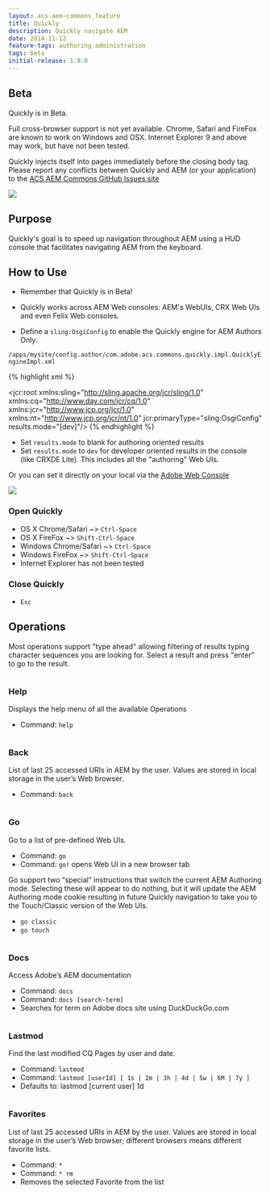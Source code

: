 ```yaml
---
layout: acs-aem-commons_feature
title: Quickly
description: Quickly navigate AEM
date: 2014-11-12
feature-tags: authoring administration
tags: beta
initial-release: 1.9.0
---
```


## Beta

Quickly is in Beta.

Full cross-browser support is not yet available. Chrome, Safari and FireFox are known to work on Windows and OSX. Internet Explorer 9 and above may work, but have not been tested.

Quickly injects itself into pages immediately before the closing body tag. Please report any conflicts between Quickly and AEM (or your application) to the [ACS AEM Commons GitHub Issues site](https://github.com/Adobe-Consulting-Services/acs-aem-commons/issues)

![](images/go-screenshot.png)

## Purpose

Quickly's goal is to speed up navigation throughout AEM using a HUD console that facilitates navigating AEM from the keyboard.

## How to Use

* Remember that Quickly is in Beta!

* Quickly works across AEM Web consoles: AEM's WebUIs, CRX Web UIs and even Felix Web consoles.

* Define a `sling:OsgiConfig` to enable the Quickly engine for AEM Authors Only.

`/apps/mysite/config.author/com.adobe.acs.commons.quickly.impl.QuicklyEngineImpl.xml`

{% highlight xml %}
<?xml version="1.0" encoding="UTF-8"?>
<jcr:root xmlns:sling="http://sling.apache.org/jcr/sling/1.0" xmlns:cq="http://www.day.com/jcr/cq/1.0" xmlns:jcr="http://www.jcp.org/jcr/1.0" xmlns:nt="http://www.jcp.org/jcr/nt/1.0"
    jcr:primaryType="sling:OsgiConfig"
    results.mode="[dev]"/>
{% endhighlight %}

* Set `results.mode` to blank for authoring oriented results
* Set `results.mode` to `dev` for developer oriented results in the console (like CRXDE Lite). This includes all the "authoring" Web UIs.


Or you can set it directly on your local via the [Adobe Web Console](http://localhost:4502/system/console/configMgr)

![](images/felix-configmgr.png)


### Open Quickly

* OS X Chrome/Safari ~> `Ctrl-Space`
* OS X FireFox ~> `Shift-Ctrl-Space`
* Windows Chrome/Safari ~> `Ctrl-Space`
* Windows FireFox ~> `Shift-Ctrl-Space`
* Internet Explorer has not been tested

### Close Quickly

* `Esc`

## Operations

Most operations support "type ahead" allowing filtering of results typing character sequences you are looking for. Select a result and press "enter" to go to the result.

<div class="section">
<p><img src="images/help.png" alt=""></p>
<h3>Help</h3>
<p>Displays the help menu of all the available Operations</p>
<ul>
	<li>Command: <code>help</code></li>
</ul>
</div>

<div class="section">
<p><img src="images/back.png" alt=""></p>
<h3>Back</h3>
<p>List of last 25 accessed URIs in <span class="caps">AEM</span> by the user. Values are stored in local storage in the user’s Web browser.</p>
<ul>
	<li>Command: <code>back</code><br>
</li></ul></div>

<div class="section">
<p><img src="images/go.png" alt=""></p>
<h3>Go</h3>
<p>Go to a list of pre-defined Web UIs.</p>
<ul>
	<li>Command: <code>go</code></li>
	<li>Command: <code>go!</code> opens Web UI in a new browser tab</li>
</ul>
<p>Go support two “special” instructions that switch the current <span class="caps">AEM</span> Authoring mode. Selecting these will appear to do nothing, but it will update the <span class="caps">AEM</span> Authoring mode cookie resulting in future Quickly navigation to take you to the Touch/Classic version of the Web UIs.</p>
<ul>
	<li><code>go classic</code></li>
	<li><code>go touch</code></li>
</ul>
</div>

<div class="section">
<p><img src="images/docs.png" alt=""></p>
<h3>Docs</h3>
<p>Access Adobe’s <span class="caps">AEM</span> documentation</p>
<ul>
	<li>Command: <code>docs</code></li>
	<li>Command: <code>docs [search-term]</code></li>
	<li>Searches for term on Adobe docs site using DuckDuckGo.com<br>
</li></ul></div>

<div class="section">
<p><img src="/acs-aem-commons/images/quickly/lastmod.png" alt=""></p>
<h3>Lastmod</h3>
<p>Find the last modified CQ Pages by user and date.</p>
<ul>
	<li>Command: <code>lastmod</code></li>
	<li>Command: <code>lastmod [userId] [ 1s | 2m | 3h | 4d | 5w | 6M | 7y ]</code></li>
	<li>Defaults to: lastmod [current user] 1d<br>
</li></ul></div>

<div class="section">
<p><img src="images/favorites.png" alt=""></p>
<h3>Favorites</h3>
<p>List of last 25 accessed URIs in <span class="caps">AEM</span> by the user. Values are stored in local storage in the user’s Web browser; different browsers means different favorite lists.</p>
<ul>
	<li>Command: <code>*</code></li>
	<li>Command: <code>* rm</code></li>
	<li>Removes the selected Favorite from the list<br>
</li></ul></div>